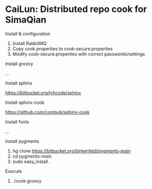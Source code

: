 CaiLun: Distributed repo cook for SimaQian
===========================================

Install & configuration

1. Install RabbitMQ
2. Copy cook.properties to cook-secure.properties
3. Modify cook-secure.properties with correct passwords/settings

Install groovy

...

Install sphinx

https://bitbucket.org/lyhcode/sphinx

Install sphinx-cook

https://github.com/contpub/sphinx-cook

Install fonts

...

Install pygments

1. hg clone https://bitbucket.org/birkenfeld/pygments-main
2. cd pygments-main
3. sudo easy_install .

Execute

1. ./cook.groovy

